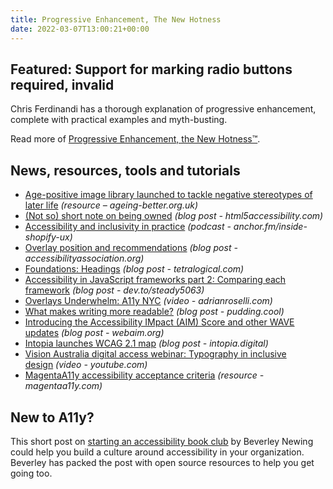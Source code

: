 ```yaml
---
title: Progressive Enhancement, The New Hotness
date: 2022-03-07T13:00:21+00:00
---
```


## Featured: Support for marking radio buttons required, invalid

Chris Ferdinandi has a thorough explanation of progressive enhancement, complete with practical examples and myth-busting.

Read more of [Progressive Enhancement, the New Hotness™](https://gomakethings.com/progressive-enhancement-the-new-hotness/).

## News, resources, tools and tutorials

- [Age-positive image library launched to tackle negative stereotypes of later life](https://ageing-better.org.uk/news/age-positive-image-library-launched) *(resource – ageing-better.org.uk)*
- [(Not so) short note on being owned](https://html5accessibility.com/stuff/2022/02/28/not-so-short-note-on-being-owned/) _(blog post - html5accessibility.com)_
- [Accessibility and inclusivity in practice](https://anchor.fm/inside-shopify-ux/episodes/Accessibility-and-inclusivity-in-practice-e1eq8gg) *(podcast - anchor.fm/inside-shopify-ux)*
- [Overlay position and recommendations](https://www.accessibilityassociation.org/s/overlay-position-and-recommendations) *(blog post - accessibilityassociation.org)*
- [Foundations: Headings](https://tetralogical.com/blog/2022/02/28/headings/) *(blog post - tetralogical.com)*
- [Accessibility in JavaScript frameworks part 2: Comparing each framework](https://dev.to/steady5063/accessibility-in-javascript-frameworks-part-2-comparing-each-framework-41ch) *(blog post - dev.to/steady5063)*
- [Overlays Underwhelm: A11y NYC](https://adrianroselli.com/2022/03/overlays-underwhelm-a11y-nyc.html) *(video - adrianroselli.com)*
- [What makes writing more readable?](https://pudding.cool/2022/02/plain/) *(blog post - pudding.cool)*
- [Introducing the Accessibility IMpact (AIM) Score and other WAVE updates](https://webaim.org/blog/introducing-aim/) *(blog post - webaim.org)*
- [Intopia launches WCAG 2.1 map](https://intopia.digital/articles/intopia-launches-wcag-2-1-map/) *(blog post - intopia.digital)*
- [Vision Australia digital access webinar: Typography in inclusive design](https://www.youtube.com/watch?v=ha768Ih6J8M) *(video - youtube.com)*
- [MagentaA11y accessibility acceptance criteria](https://www.magentaa11y.com) *(resource - magentaa11y.com)*

## New to A11y?

This short post on [starting an accessibility book club](https://accessibility.blog.gov.uk/2022/03/01/setting-up-an-accessibility-book-club/) by Beverley Newing could help you build a culture around accessibility in your organization. Beverley has packed the post with open source resources to help you get going too.

